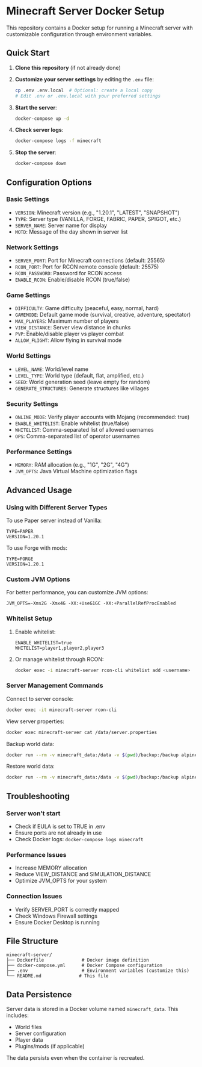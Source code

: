 # Minecraft Server Docker Setup

This repository contains a Docker setup for running a Minecraft server with customizable configuration through environment variables.

## Quick Start

1. **Clone this repository** (if not already done)

2. **Customize your server settings** by editing the `.env` file:
   ```bash
   cp .env .env.local  # Optional: create a local copy
   # Edit .env or .env.local with your preferred settings
   ```

3. **Start the server**:
   ```bash
   docker-compose up -d
   ```

4. **Check server logs**:
   ```bash
   docker-compose logs -f minecraft
   ```

5. **Stop the server**:
   ```bash
   docker-compose down
   ```

## Configuration Options

### Basic Settings
- `VERSION`: Minecraft version (e.g., "1.20.1", "LATEST", "SNAPSHOT")
- `TYPE`: Server type (VANILLA, FORGE, FABRIC, PAPER, SPIGOT, etc.)
- `SERVER_NAME`: Server name for display
- `MOTD`: Message of the day shown in server list

### Network Settings
- `SERVER_PORT`: Port for Minecraft connections (default: 25565)
- `RCON_PORT`: Port for RCON remote console (default: 25575)
- `RCON_PASSWORD`: Password for RCON access
- `ENABLE_RCON`: Enable/disable RCON (true/false)

### Game Settings
- `DIFFICULTY`: Game difficulty (peaceful, easy, normal, hard)
- `GAMEMODE`: Default game mode (survival, creative, adventure, spectator)
- `MAX_PLAYERS`: Maximum number of players
- `VIEW_DISTANCE`: Server view distance in chunks
- `PVP`: Enable/disable player vs player combat
- `ALLOW_FLIGHT`: Allow flying in survival mode

### World Settings
- `LEVEL_NAME`: World/level name
- `LEVEL_TYPE`: World type (default, flat, amplified, etc.)
- `SEED`: World generation seed (leave empty for random)
- `GENERATE_STRUCTURES`: Generate structures like villages

### Security Settings
- `ONLINE_MODE`: Verify player accounts with Mojang (recommended: true)
- `ENABLE_WHITELIST`: Enable whitelist (true/false)
- `WHITELIST`: Comma-separated list of allowed usernames
- `OPS`: Comma-separated list of operator usernames

### Performance Settings
- `MEMORY`: RAM allocation (e.g., "1G", "2G", "4G")
- `JVM_OPTS`: Java Virtual Machine optimization flags

## Advanced Usage

### Using with Different Server Types

To use Paper server instead of Vanilla:
```env
TYPE=PAPER
VERSION=1.20.1
```

To use Forge with mods:
```env
TYPE=FORGE
VERSION=1.20.1
```

### Custom JVM Options

For better performance, you can customize JVM options:
```env
JVM_OPTS=-Xms2G -Xmx4G -XX:+UseG1GC -XX:+ParallelRefProcEnabled
```

### Whitelist Setup

1. Enable whitelist:
   ```env
   ENABLE_WHITELIST=true
   WHITELIST=player1,player2,player3
   ```

2. Or manage whitelist through RCON:
   ```bash
   docker exec -i minecraft-server rcon-cli whitelist add <username>
   ```

### Server Management Commands

Connect to server console:
```bash
docker exec -it minecraft-server rcon-cli
```

View server properties:
```bash
docker exec minecraft-server cat /data/server.properties
```

Backup world data:
```bash
docker run --rm -v minecraft_data:/data -v $(pwd)/backup:/backup alpine tar czf /backup/world-backup-$(date +%Y%m%d).tar.gz -C /data world
```

Restore world data:
```bash
docker run --rm -v minecraft_data:/data -v $(pwd)/backup:/backup alpine tar xzf /backup/world-backup-YYYYMMDD.tar.gz -C /data
```

## Troubleshooting

### Server won't start
- Check if EULA is set to TRUE in .env
- Ensure ports are not already in use
- Check Docker logs: `docker-compose logs minecraft`

### Performance Issues
- Increase MEMORY allocation
- Reduce VIEW_DISTANCE and SIMULATION_DISTANCE
- Optimize JVM_OPTS for your system

### Connection Issues
- Verify SERVER_PORT is correctly mapped
- Check Windows Firewall settings
- Ensure Docker Desktop is running

## File Structure

```
minecraft-server/
├── Dockerfile              # Docker image definition
├── docker-compose.yml      # Docker Compose configuration
├── .env                    # Environment variables (customize this)
└── README.md              # This file
```

## Data Persistence

Server data is stored in a Docker volume named `minecraft_data`. This includes:
- World files
- Server configuration
- Player data
- Plugins/mods (if applicable)

The data persists even when the container is recreated.